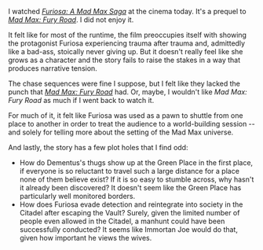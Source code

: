 I watched _[Furiosa: A Mad Max Saga](../notes/furiosa-a-mad-max-saga.md)_ at the cinema today. It's a prequel to _[Mad Max: Fury Road](../notes/mad-max-fury-road)_. I did not enjoy it.

It felt like for most of the runtime, the film preoccupies itself with showing the protagonist Furiosa experiencing trauma after trauma and, admittedly like a bad-ass, stoically never giving up. But it doesn't really feel like she grows as a character and the story fails to raise the stakes in a way that produces narrative tension.

The chase sequences were fine I suppose, but I felt like they lacked the punch that _[Mad Max: Fury Road](../notes/mad-max-fury-road.md)_ had. Or, maybe, I wouldn't like _Mad Max: Fury Road_ as much if I went back to watch it.

For much of it, it felt like Furiosa was used as a pawn to shuttle from one place to another in order to treat the audience to a world-building session -- and solely for telling more about the setting of the Mad Max universe.

And lastly, the story has a few plot holes that I find odd:
- How do Dementus's thugs show up at the Green Place in the first place, if everyone is so reluctant to travel such a large distance for a place none of them believe exist? If it is so easy to stumble across, why hasn't it already been discovered? It doesn't seem like the Green Place has particularly well monitored borders.
- How does Furiosa evade detection and reintegrate into society in the Citadel after escaping the Vault? Surely, given the limited number of people even allowed in the Citadel, a manhunt could have been successfully conducted? It seems like Immortan Joe would do that, given how important he views the wives.
